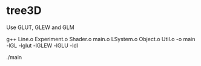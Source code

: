 # tree3D
Use GLUT, GLEW and GLM

g++ Line.o Experiment.o Shader.o main.o LSystem.o Object.o Util.o -o main -lGL -lglut -lGLEW -lGLU -ldl

./main

